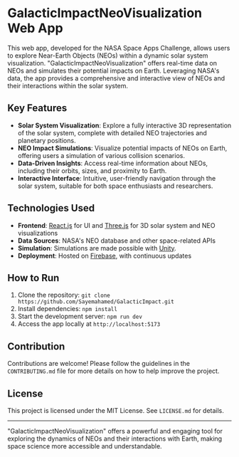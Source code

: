 # GalacticImpactNeoVisualization Web App

This web app, developed for the NASA Space Apps Challenge, allows users to explore Near-Earth Objects (NEOs) within a dynamic solar system visualization. "GalacticImpactNeoVisualization" offers real-time data on NEOs and simulates their potential impacts on Earth. Leveraging NASA's data, the app provides a comprehensive and interactive view of NEOs and their interactions within the solar system.

## Key Features

- **Solar System Visualization**: Explore a fully interactive 3D representation of the solar system, complete with detailed NEO trajectories and planetary positions.
- **NEO Impact Simulations**: Visualize potential impacts of NEOs on Earth, offering users a simulation of various collision scenarios.
- **Data-Driven Insights**: Access real-time information about NEOs, including their orbits, sizes, and proximity to Earth.
- **Interactive Interface**: Intuitive, user-friendly navigation through the solar system, suitable for both space enthusiasts and researchers.

## Technologies Used

- **Frontend**: [React.js](https://react.dev/) for UI and [Three.js](https://threejs.org/) for 3D solar system and NEO visualizations
- **Data Sources**: NASA's NEO database and other space-related APIs
- **Simulation**: Simulations are made possible with [Unity](https://play.unity.com/en).
- **Deployment**: Hosted on [Firebase](https://console.firebase.google.com/), with continuous updates

## How to Run

1. Clone the repository: `git clone https://github.com/Sayemahamed/GalacticImpact.git`
2. Install dependencies: `npm install`
3. Start the development server: `npm run dev`
4. Access the app locally at `http://localhost:5173`

## Contribution

Contributions are welcome! Please follow the guidelines in the `CONTRIBUTING.md` file for more details on how to help improve the project.

## License

This project is licensed under the MIT License. See `LICENSE.md` for details.

---

"GalacticImpactNeoVisualization" offers a powerful and engaging tool for exploring the dynamics of NEOs and their interactions with Earth, making space science more accessible and understandable.
